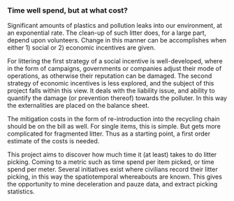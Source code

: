 ### Time well spend, but at what cost? 
Significant amounts of plastics and pollution leaks into our environment, at an exponential rate. The clean-up of such litter does, for a large part, depend upon volunteers. Change in this manner can be accomplishes when either 1) social or 2) economic incentives are given.

For littering the first strategy of a social incentive is well-developed, where in the form of campaigns, governments or companies adjust their mode of operations, as otherwise their reputation can be damaged. The second strategy of economic incentives is less explored, and the subject of this project falls within this view. It deals with the liability issue, and ability to quantify the damage (or prevention thereof) towards the polluter. In this way the externalities are placed on the balance sheet. 

The mitigation costs in the form of re-introduction into the recycling chain should be on the bill as well. For single items, this is simple. But gets more complicated for fragmented litter. Thus as a starting point, a first order estimate of the costs is needed.

This project aims to discover how much time it (at least) takes to do litter picking. Coming to a metric such as time spend per item picked, or time spend per meter. Several initiatives exist where civilians record their litter picking, in this way the spatiotemporal whereabouts are known. This gives the opportunity to mine deceleration and pauze data, and extract picking statistics. 